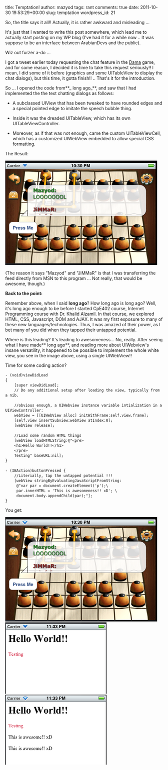 title: Temptation!
author: mazyod
tags: rant
comments: true
date: 2011-10-30 19:53:29+00:00
slug: temptation
wordpress_id: 21

So, the title says it all!! Actually, it is rather awkward and misleading ...

It's just that I wanted to write this post somewhere, which lead me to actually start posting on my WP blog (I've had it for a while now .. It was suppose to be an interface between ArabianDevs and the public).

Wiz out furzer a-do ...

I got a tweet earlier today requesting the chat feature in the [Dama](http://itunes.apple.com/us/app/id442570707?ls=1&mt=8) game, and for some reason, I decided it is time to take this request seriously!! I mean, I did some of it before (graphics and some UITableView to display the chat dialogs), but this time, it gotta finish!! .. That's it for the introduction.

So ... I opened the code from**_ long ago_**, and saw that I had implemented the the text chatting dialogs as follows:

* A subclassed UIView that has been tweaked to have rounded edges and a special pointed edge to imitate the speech bubble thing.

* Inside it was the dreaded UITableView, which has its own UITableViewController.

* Moreover, as if that was not enough, came the custom UITableViewCell, which has a customized UIWebView embedded to allow special CSS formatting.


The Result:

[![image](/images/screen-shot-2011-10-30-at-10-30-25-pm2.png)](/images/screen-shot-2011-10-30-at-10-30-25-pm2.png)[
](/images/screen-shot-2011-10-30-at-10-30-25-pm1.png)


(The reason it says "Mazyod" and "JiMMaR" is that I was transferring the feed directly from MSN to this program ... Not really, that would be awesome, though.)


**Back to the point:**


Remember above, when I said **long ago**? How long ago is long ago? Well, it's long ago enough to be before I started CpE402 course, Internet Programming course with Dr. Khalid Alzamil. In that course, we explored HTML, CSS, Javascript, DOM and AJAX. It was my first exposure to many of these new languages/technologies. Thus, I was amazed of their power, as I bet many of you did when they tapped their untapped potential.




Where is this leading? It's leading to awesomeness... No, really. After seeing what I have made** long ago**, and reading more about UIWebview's insane versatility, it happened to be possible to implement the whole white view, you see in the image above, using a single UIWebView!!


Time for some coding action?

```objc
- (void)viewDidLoad
{
    [super viewDidLoad];
	// Do any additional setup after loading the view, typically from a nib.

    //obvious enough, a UIWebview instance variable intialization in a UIViewController:
    webView = [[UIWebView alloc] initWithFrame:self.view.frame];
    [self.view insertSubview:webView atIndex:0];
    [webView release];

    //Load some random HTML things
    [webView loadHTMLString:@"<pre>
    <h1>Hello World!!</h1>
    </pre>
    Testing" baseURL:nil];
}

- (IBAction)buttonPressed {
    //Literially, tap the untapped potential !!!
    [webView stringByEvaluatingJavaScriptFromString:
     @"var par = document.createElement('p');\
     par.innerHTML = 'This is awesomeness!! xD'; \
     document.body.appendChild(par);"];
}

```

You get:

![s](/images/screen-shot-2011-10-30-at-10-30-25-pm2.png?w=640)
![s](/images/webview1.png)
![s](/images/webview2.png)

